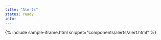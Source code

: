 ```yaml
---
title: "Alerts"
status: ready
info: 
---
```


{% include sample-iframe.html snippet="components/alerts/alert.html" %}